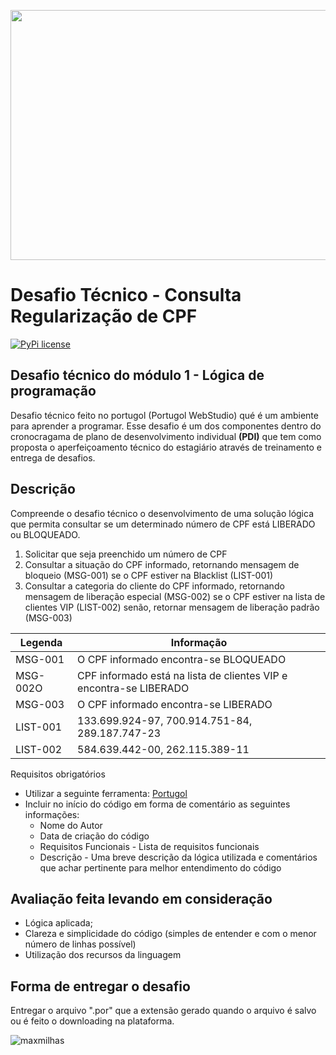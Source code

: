 <p align = "center">
  <img src="https://user-images.githubusercontent.com/5865711/146083004-206f6351-afd2-4a25-8cbf-8dbf27829082.jpeg" data-canonical-src="https://gyazo.com    /eb5c5741b6a9a16c692170a41a49c858.png" width="600" height="400" />
  
# Desafio Técnico - Consulta Regularização de CPF

[![PyPi license](https://badgen.net/pypi/license/pip/)](https://pypi.com/project/pip/)


## Desafio técnico do módulo 1 - Lógica de programação 
Desafio técnico feito no portugol (Portugol WebStudio) qué é um ambiente para aprender a programar.
Esse desafio é um dos componentes dentro do cronocragama de plano de desenvolvimento individual **(PDI)**
que tem como proposta o aperfeiçoamento técnico do estagiário através de treinamento e entrega de desafios. 

## Descrição
Compreende o desafio técnico o desenvolvimento de uma solução lógica que permita consultar se um determinado número de CPF
está LIBERADO ou BLOQUEADO.

1. Solicitar que seja preenchido um número de CPF
2. Consultar a situação do CPF informado, retornando mensagem de bloqueio (MSG-001) se o CPF estiver na Blacklist (LIST-001)
3. Consultar a categoria do cliente do CPF informado, retornando mensagem de liberação especial (MSG-002) se o CPF estiver na lista de clientes VIP (LIST-002) senão, retornar mensagem de liberação padrão (MSG-003)


Legenda | Informação
|--- |--- |
| MSG-001 | O CPF informado encontra-se BLOQUEADO |
| MSG-002O| CPF informado está na lista de clientes VIP e encontra-se LIBERADO |
| MSG-003 | O CPF informado encontra-se LIBERADO |
| LIST-001| 133.699.924-97, 700.914.751-84, 289.187.747-23 |
| LIST-002| 584.639.442-00, 262.115.389-11 |

Requisitos obrigatórios
* Utilizar a seguinte ferramenta: [Portugol](https://portugol-webstudio.cubos.io/ide)
* Incluir no início do código em forma de comentário as seguintes informações:
    * Nome do Autor
    * Data de criação do código
    * Requisitos Funcionais - Lista de requisitos funcionais
    * Descrição - Uma breve descrição da lógica utilizada e comentários que achar pertinente para melhor entendimento do código

## Avaliação feita levando em consideração
* Lógica aplicada;
* Clareza e simplicidade do código (simples de entender e com o menor número de linhas possível)
* Utilização dos recursos da linguagem
  
## Forma de entregar o desafio
Entregar o arquivo ".por" que a extensão gerado quando o arquivo é salvo ou é feito o downloading na plataforma.


![maxmilhas](https://user-images.githubusercontent.com/5865711/146054213-78403e76-64c4-45de-8d16-48ba53d22ec5.png)
